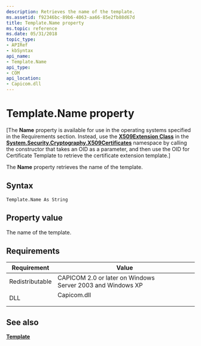 ```yaml
---
description: Retrieves the name of the template.
ms.assetid: f92346bc-89b6-4063-aa66-85e2fb88d67d
title: Template.Name property
ms.topic: reference
ms.date: 05/31/2018
topic_type:
- APIRef
- kbSyntax
api_name:
- Template.Name
api_type:
- COM
api_location:
- Capicom.dll
---
```


# Template.Name property

\[The **Name** property is available for use in the operating systems specified in the Requirements section. Instead, use the [**X509Extension Class**](/dotnet/api/system.security.cryptography.x509certificates.x509extension?view=netcore-3.1&preserve-view=true) in the [**System.Security.Cryptography.X509Certificates**](/dotnet/api/system.security.cryptography.x509certificates.publickey.-ctor?view=netcore-3.1&preserve-view=true) namespace by calling the constructor that takes an OID as a parameter, and then use the OID for Certificate Template to retrieve the certificate extension template.\]

The **Name** property retrieves the name of the template.

## Syntax


```VB
Template.Name As String
```



## Property value

The name of the template.

## Requirements



| Requirement | Value |
|----------------------------|----------------------------------------------------------------------------------------|
| Redistributable<br/> | CAPICOM 2.0 or later on Windows Server 2003 and Windows XP<br/>                  |
| DLL<br/>             | <dl> <dt>Capicom.dll</dt> </dl> |



## See also

<dl> <dt>

[**Template**](template.md)
</dt> </dl>

 

 
